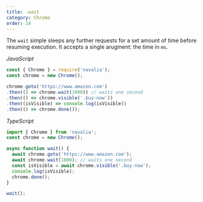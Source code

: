 ```yaml
---
title: .wait
category: Chrome
order: 14
---
```


The `wait` simple sleeps any further requests for a set amount of time before resuming execution. It accepts a single arugment: the time in `ms`.

*JavaScript*
```js
const { Chrome } = require('navalia');
const chrome = new Chrome();

chrome.goto('https://www.amazon.com')
.then(() => chrome.wait(1000)) // waits one second
.then(() => chrome.visible('.buy-now'))
.then((isVisible) => console.log(isVisible))
.then(() => chrome.done());
```

*TypeScript*
```ts
import { Chrome } from 'navalia';
const chrome = new Chrome();

async function wait() {
  await chrome.goto('https://www.amazon.com');
  await chrome.wait(1000); // waits one second
  const isVisible = await chrome.visible('.buy-now');
  console.log(isVisible);
  chrome.done();
}

wait();
```
